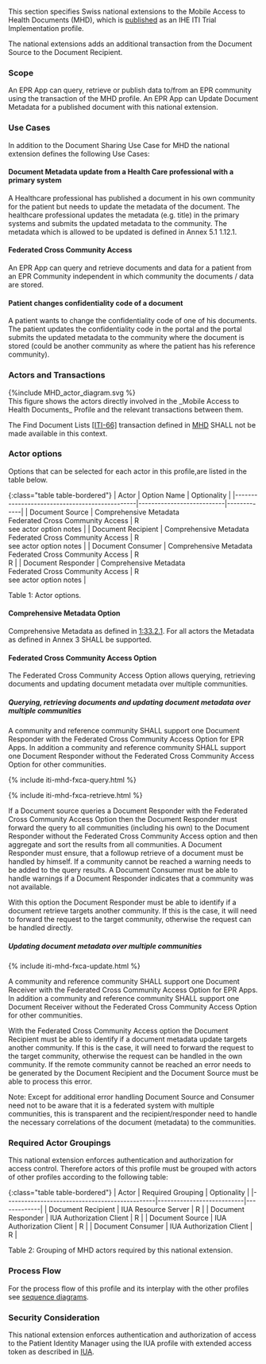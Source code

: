 This section specifies Swiss national extensions to the Mobile Access to Health Documents (MHD), which is [published](https://profiles.ihe.net/ITI/MHD/index.html) as an IHE ITI Trial Implementation profile.

The national extensions adds an additional transaction from the Document Source to the Document Recipient. 

### Scope  
An EPR App can query, retrieve or publish data to/from an EPR community using the transaction of the MHD profile. 
An EPR App can Update Document Metadata for a published document with this national extension.  

###	Use Cases  
In addition to the Document Sharing Use Case for MHD the national extension defines the following Use Cases:

#### Document Metadata update from a Health Care professional with a primary system
A Healthcare professional has published a document in his own community for the patient but needs to update the metadata of the document. 
The healthcare professional updates the metadata (e.g. title) in the primary systems and submits the updated metadata to the community. The
metadata which is allowed to be updated is defined in Annex 5.1 1.12.1.

#### Federated Cross Community Access
An EPR App can query and retrieve documents and data for a patient from an EPR Community independent in which community the documents / data are stored.

#### Patient changes confidentiality code of a document
A patient wants to change the confidentiality code of one of his documents. The patient updates the confidentiality code in the portal and the portal submits the updated metadata to the community where the document is stored (could be another community as where the patient has his reference community). 

###	Actors and Transactions  

<div>
{%include MHD_actor_diagram.svg %}
</div>
This figure shows the actors directly involved in the _Mobile Access to Health Documents_ Profile and the relevant 
transactions between them.

The Find Document Lists [[ITI-66]](https://profiles.ihe.net/ITI/MHD/ITI-66.html) transaction defined in [MHD](https://profiles.ihe.net/ITI/MHD/index.html) SHALL not be made available in this context.

### Actor options  

Options that can be selected for each actor in this profile,are listed in the table below. 

{:class="table table-bordered"}
| Actor                                         | Option Name         | Optionality  |
|-----------------------------------------------|---------------------------|-------------|
| Document Source                               | Comprehensive Metadata <br />Federated Cross Community Access   | R  <br /> see actor option notes    |
| Document Recipient                            | Comprehensive Metadata <br />Federated Cross Community Access    | R <br /> see actor option notes |
| Document Consumer                             | Comprehensive Metadata <br />Federated Cross Community Access   | R <br /> R  |
| Document Responder                            | Comprehensive Metadata <br />Federated Cross Community Access  | R<br /> see actor option notes  |

<figcaption ID="1">Table 1: Actor options.</figcaption>


#### Comprehensive Metadata Option

Comprehensive Metadata as defined in [1:33.2.1](https://profiles.ihe.net/ITI/MHD/1332_actor_options.html#13321-comprehensive-metadata-option). For all actors the Metadata as defined in Annex 3 SHALL be supported.

#### Federated Cross Community Access Option

The Federated Cross Community Access Option allows querying, retrieving documents and updating document metadata over multiple communities. 

##### Querying, retrieving documents and updating document metadata over multiple communities

A community and reference community SHALL support one Document Responder with the Federated Cross Community Access Option for EPR Apps.
In addition a community and reference community SHALL support one Document Responder without the Federated Cross Community Access Option for other communities.

{% include iti-mhd-fxca-query.html %}

{% include iti-mhd-fxca-retrieve.html %}

If a Document source queries a Document Responder with the Federated Cross Community Access Option then the Document Responder must forward the query to all communities (including his own) to the Document Responder without the Federated Cross Community Access option and then aggregate and sort the results from all communities. A Document Responder must ensure, that a followup retrieve of a document must be handled by himself. If a community cannot be reached a warning needs to be added to the query results. A Document Consumer must be able to handle warnings if a Document Responder indicates that a community was not available.

With this option the Document Responder must be able to identify if a document retrieve targets another community. If this is the case, it will need to forward the request to the target community, otherwise the request can be handled directly.

##### Updating document metadata over multiple communities

{% include iti-mhd-fxca-update.html %}

A community and reference community SHALL support one Document Receiver with the Federated Cross Community Access Option for EPR Apps. In addition a community and reference community SHALL support one Document Receiver without the Federated Cross Community Access Option for other communities.

 With the Federated Cross Community Access option the Document Recipient must be able to identify if a document metadata update targets another community. If this is the case, it will need to forward the request to the target community, otherwise the request can be handled in the own community. If the remote community cannot be reached an error needs to be generated by the Document Recipient and the Document Source must be able to process this error.

 Note: Except for additional error handling Document Source and Consumer need not to be aware that it is a federated system with multiple communities, this is transparent and the recipient/responder need to handle the necessary correlations of the document (metadata) to the communities.
   
### Required Actor Groupings  
This national extension enforces authentication and authorization for access control. Therefore actors of this profile must be grouped with actors of other profiles according to the following table: 


{:class="table table-bordered"}
| Actor                                         | Required Grouping         | Optionality |
|-----------------------------------------------|---------------------------|-------------|
| Document Recipient                            | IUA Resource Server       | R           |
| Document Responder                            | IUA Authorization Client  | R           |
| Document Source                               | IUA Authorization Client  | R           |
| Document Consumer                             | IUA Authorization Client  | R           |

<figcaption ID="2">Table 2: Grouping of MHD actors required by this national extension.</figcaption>

###	Process Flow
For the process flow of this profile and its interplay with the other profiles see [sequence diagrams](sequencediagrams.html). 

### Security Consideration
This national extension enforces authentication and authorization of access to the Patient Identity Manager using the IUA profile with extended access token as described in [IUA](iti-71.html#expected-actions-1).
